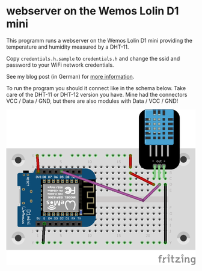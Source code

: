 # webserver on the Wemos Lolin D1 mini

This programm runs a webserver on the Wemos Lolin D1 mini providing the 
temperature and humidity measured by a DHT-11.

Copy `credentials.h.sample` to `credentials.h` and change the ssid and
password to your WiFi network credentials.

See my blog post (in German) for
[more information](https://blog.rolandbaer.ch/2020/03/30/wemos-d1-mini-als-temperatur-und-luftfeuchtigkeits-webserver/).

To run the program you should it connect like in the schema below. Take care
of the DHT-11 or DHT-12 version you have. Mine had the connectors
VCC / Data / GND, but there are also modules with Data / VCC / GND!

![Connection schema for read_dht_01](D1mini_DHT11_Webserver_Steckplatine.png)
